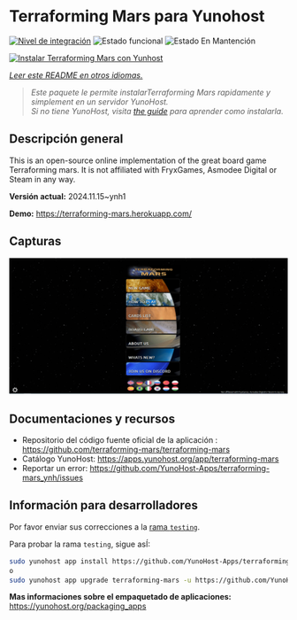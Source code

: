 <!--
Este archivo README esta generado automaticamente<https://github.com/YunoHost/apps/tree/master/tools/readme_generator>
No se debe editar a mano.
-->

# Terraforming Mars  para Yunohost

[![Nivel de integración](https://dash.yunohost.org/integration/terraforming-mars.svg)](https://ci-apps.yunohost.org/ci/apps/terraforming-mars/) ![Estado funcional](https://ci-apps.yunohost.org/ci/badges/terraforming-mars.status.svg) ![Estado En Mantención](https://ci-apps.yunohost.org/ci/badges/terraforming-mars.maintain.svg)

[![Instalar Terraforming Mars  con Yunhost](https://install-app.yunohost.org/install-with-yunohost.svg)](https://install-app.yunohost.org/?app=terraforming-mars)

*[Leer este README en otros idiomas.](./ALL_README.md)*

> *Este paquete le permite instalarTerraforming Mars  rapidamente y simplement en un servidor YunoHost.*  
> *Si no tiene YunoHost, visita [the guide](https://yunohost.org/install) para aprender como instalarla.*

## Descripción general

This is an open-source online implementation of the great board game Terraforming mars. It is not affiliated with FryxGames, Asmodee Digital or Steam in any way.


**Versión actual:** 2024.11.15~ynh1

**Demo:** <https://terraforming-mars.herokuapp.com/>

## Capturas

![Captura de Terraforming Mars ](./doc/screenshots/screenshot.png)

## Documentaciones y recursos

- Repositorio del código fuente oficial de la aplicación : <https://github.com/terraforming-mars/terraforming-mars>
- Catálogo YunoHost: <https://apps.yunohost.org/app/terraforming-mars>
- Reportar un error: <https://github.com/YunoHost-Apps/terraforming-mars_ynh/issues>

## Información para desarrolladores

Por favor enviar sus correcciones a la [rama `testing`](https://github.com/YunoHost-Apps/terraforming-mars_ynh/tree/testing).

Para probar la rama `testing`, sigue asÍ:

```bash
sudo yunohost app install https://github.com/YunoHost-Apps/terraforming-mars_ynh/tree/testing --debug
o
sudo yunohost app upgrade terraforming-mars -u https://github.com/YunoHost-Apps/terraforming-mars_ynh/tree/testing --debug
```

**Mas informaciones sobre el empaquetado de aplicaciones:** <https://yunohost.org/packaging_apps>
